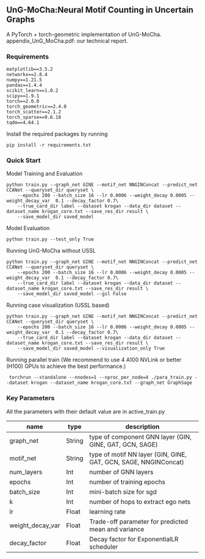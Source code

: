 UnG-MoCha:Neural Motif Counting in Uncertain Graphs
-----------------
A PyTorch + torch-geometric implementation of UnG-MoCha.
appendix_UnG_MoCha.pdf: our technical report.
### Requirements
```
matplotlib==3.5.2
networkx==2.8.4
numpy==1.21.5
pandas==1.4.4
scikit_learn==1.0.2
scipy==1.9.1
torch==2.0.0
torch_geometric==2.4.0
torch_scatter==2.1.2
torch_sparse==0.6.18
tqdm==4.64.1
```
Install the required packages by running
```
pip install -r requirements.txt
```
### Quick Start
Model Training and Evaluation
```
python train.py --graph_net GINE --motif_net NNGINConcat --predict_net CCANet --queryset_dir queryset \
    --epochs 200 --batch_size 16 --lr 0.0006 --weight_decay 0.0005 --weight_decay_var  0.1 --decay_factor 0.7\
    --true_card_dir label --dataset krogan --data_dir dataset --dataset_name krogan_core.txt --save_res_dir result \
    --save_model_dir saved_model
```
Model Evaluation
```
python train.py --test_only True
```
Running UnG-MoCha without USSL
```
python train.py --graph_net GINE --motif_net NNGINConcat --predict_net CCANet --queryset_dir queryset \
    --epochs 200 --batch_size 16 --lr 0.0006 --weight_decay 0.0005 --weight_decay_var  0.1 --decay_factor 0.7\
    --true_card_dir label --dataset krogan --data_dir dataset --dataset_name krogan_core.txt --save_res_dir result \
    --save_model_dir saved_model --gsl False
```
Running case visualization (USSL based)
```
python train.py --graph_net GINE --motif_net NNGINConcat --predict_net CCANet --queryset_dir queryset \
    --epochs 200 --batch_size 16 --lr 0.0006 --weight_decay 0.0005 --weight_decay_var  0.1 --decay_factor 0.7\
    --true_card_dir label --dataset krogan --data_dir dataset --dataset_name krogan_core.txt --save_res_dir result \
    --save_model_dir saved_model --visualization_only True
```
Running parallel train (We recommend to use 4 A100 NVLink or better (H100) GPUs to achieve the best performance.)
```
 torchrun --standalone --nnodes=1 --nproc_per_node=4 ./para_train.py --dataset krogan --dataset_name krogan_core.txt --graph_net GraphSage

```


### Key Parameters
All the parameters with their default value are in active_train.py

| name             | type   | description                                                     | 
|------------------|--------|-----------------------------------------------------------------|
| graph_net        | String | type of component GNN layer (GIN, GINE, GAT, GCN, SAGE)         |
| motif_net        | String | type of motif NN layer (GIN, GINE, GAT, GCN, SAGE, NNGINConcat) |
| num_layers       | Int    | number of GNN layers                                            |
| epochs           | Int    | number of training epochs                                       |
| batch_size       | Int    | mini-batch size for sgd                                         |
| k                | Int    | number of hops to extract ego nets                              |
| lr               | Float  | learning rate                                                   |
| weight_decay_var | Float  | Trade-off parameter for predicted mean and variance             |
| decay_factor     | Float  | Decay factor for ExponentialLR scheduler                        |
